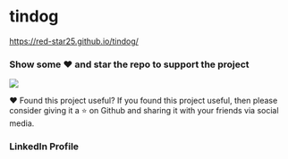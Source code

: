 # tindog

https://red-star25.github.io/tindog/

### Show some ❤️ and star the repo to support the project
![](https://github-images.s3.amazonaws.com/help/bootcamp/Bootcamp-Fork.png)

❤ Found this project useful?
If you found this project useful, then please consider giving it a ⭐ on Github and sharing it with your friends via social media.

### LinkedIn Profile
<a href="https://www.linkedin.com/in/dhruv-nakum-4b1054176/"></a>

